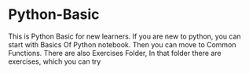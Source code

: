 # Python-Basic
This is Python Basic for new learners. If you are new to python, you can start with Basics Of Python notebook. Then you can move to Common Functions. There are also Exercises Folder, In that folder there are exercises, which you can try
